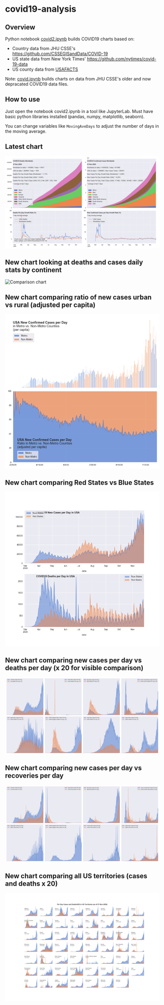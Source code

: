 # covid19-analysis

## Overview
Python notebook [covid2.ipynb](https://github.com/danlaw/covid19-analysis/blob/master/covid2.ipynb) builds COVID19 charts based on:
* Country data from JHU CSSE's https://github.com/CSSEGISandData/COVID-19
* US state data from New York Times' https://github.com/nytimes/covid-19-data
* US county data from [USAFACTS](https://usafacts.org/visualizations/coronavirus-covid-19-spread-map/)

Note: [covid.ipynb](https://github.com/danlaw/covid19-analysis/blob/master/covid.ipynb) builds charts on data from JHU CSSE's older and now depracated COVID19 data files.

## How to use
Just open the notebook covid2.ipynb in a tool like JupyterLab. Must have basic python libraries installed (pandas, numpy, matplotlib, seaborn).

You can change variables like ``MovingAveDays`` to adjust the number of days in the moving average.

## Latest chart
![Latest chart](charts/20201127-covid19-chart.png)

## New chart looking at deaths and cases daily stats by continent
![Comparison chart](charts/20201127-covid20-chart-perday.png)

## New chart comparing ratio of new cases urban vs rural (adjusted per capita)
![Urban rural per capita chart](charts/20201127-US-counties-urban-vs-rural-per-capita.png)

## New chart comparing Red States vs Blue States
![Red vs Blue chart](charts/20201127-compare-daily-red-vs-blue-states.png)

## New chart comparing new cases per day vs deaths per day (x 20 for visible comparison)
![Comparison chart](charts/20201127-comparison-chart.png)

## New chart comparing new cases per day vs recoveries per day
![Recovery chart](charts/20201127-comparison-recovery-chart.png)

## New chart comparing all US territories (cases and deaths x 20)
![Territories chart](charts/20201127-compare-US-territories.png)

